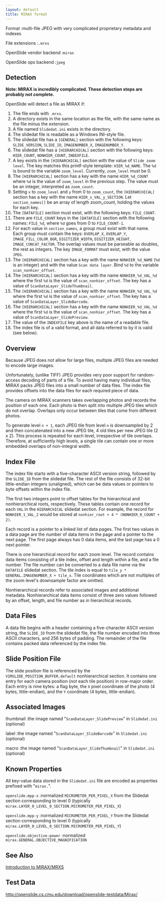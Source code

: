 ```yaml
---
layout: default
title: MIRAX format
---
```


Format
:multi-file JPEG with very complicated proprietary metadata and indexes

File extensions
:`.mrxs`

OpenSlide vendor backend
:`mirax`

OpenSlide ops backend
:`jpeg`


Detection
---------
**Note: MIRAX is incredibly complicated. These detection steps are probably not complete.**


OpenSlide will detect a file as MIRAX if:

 1. The file ends with `.mrxs`.
 2. A directory exists in the same location as the file, with the same name as the file minus the extension.
 3. A file named `Slidedat.ini` exists in the directory.
 4. The slidedat file is readable as a Windows INI-style file.
 5. The slidedat file has a `[GENERAL]` section with the following keys: `SLIDE_VERSION`, `SLIDE_ID`, `IMAGENUMBER_X`, `IMAGENUMBER_Y`.
 6. The slidedat file has a `[HIERARCHICAL]` section with the following keys: `HIER_COUNT`, `NONHIER_COUNT`, `INDEXFILE`.
 7. A key exists in the `[HIERARCHICAL]` section with the value of `Slide zoom level`. The key matches this printf-style template: `HIER_%d_NAME`. The `%d` is bound to the variable `zoom_level`. Currently, `zoom_level` must be 0.
 8. The `[HIERARCHICAL]` section has a key with the name `HIER_%d_COUNT` where `%d` is the value of `zoom_level` in the previous step. The value must be an integer, interpreted as `zoom_count`.
 9. Setting `x` to `zoom_level` and `y` from 0 to `zoom_count`, the `[HIERARCHICAL]` section has a key with the name `HIER_x_VAL_y_SECTION`. Let `section_names[]` be an array of length zoom_count, holding the values for each key.
 10. The `[DATAFILE]` section must exist, with the following keys: `FILE_COUNT`.
 11. There are `FILE_COUNT` keys in the `[DATAFILE]` section with the following names: `FILE_%d`, where `%d` goes from 0 to `FILE_COUNT-1`.
 12. For each value in `section_names`, a group must exist with that name. Each group must contain the keys: `OVERLAP_X`, `OVERLAP_Y`, `IMAGE_FILL_COLOR_BGR`, `DIGITIZER_WIDTH`, `DIGITIZER_HEIGHT`, `IMAGE_CONCAT_FACTOR`. The overlap values must be parseable as doubles, the rest as integers. The key `IMAGE_FORMAT` must exist, with the value `JPEG`.
 13. The `[HIERARCHICAL]` section has a key with the name `NONHIER_%d_NAME` (`%d` is an integer) and with the value `Scan data layer`. Bind `%d` to the variable `scan_nonhier_offset`.
 14. The `[HIERARCHICAL]` section has a key with the name `NONHIER_%d_VAL_%d` where the first `%d` is the value of `scan_nonhier_offset`. The key has a value of `ScanDataLayer_SlideThumbnail`.
 15. The `[HIERARCHICAL]` section has a key with the name `NONHIER_%d_VAL_%d` where the first `%d` is the value of `scan_nonhier_offset`. The key has a value of `ScanDataLayer_SlideBarcode`.
 16. The `[HIERARCHICAL]` section has a key with the name `NONHIER_%d_VAL_%d` where the first `%d` is the value of `scan_nonhier_offset`. The key has a value of `ScanDataLayer_SlidePreview`.
 17. The value of the `INDEXFILE` key above is the name of a readable file.
 18. The index file is of a valid format, and all data referred to by it is valid (see below).


Overview
--------

Because JPEG does not allow for large files, multiple JPEG files are
needed to encode large images.

Unfortunately, (unlike TIFF) JPEG provides very poor support for
random-access decoding of parts of a file. To avoid having many
individual files, MIRAX packs JPEG files into a small number of data
files. The index file provides offsets into the data files for each
required piece of data.

The camera on MIRAX scanners takes overlapping photos and records the
position of each one.  Each photo is then split into multiple JPEG tiles
which do not overlap.  Overlaps only occur between tiles that come
from different photos.

To generate level `n + 1`, each JPEG tile from level `n` is downsampled by
2 and then concatenated into a new JPEG tile, 4 old tiles per new JPEG
tile (2 x 2).  This process is repeated for each level, irrespective of
tile overlaps.  Therefore, at sufficiently high levels, a single tile can
contain one or more embedded overlaps of non-integral width.

Index File
----------

The index file starts with a five-character ASCII version string, followed
by the `SLIDE_ID` from the slidedat file.  The rest of the file consists of
32-bit little-endian integers (unaligned), which can be data values or
pointers to byte offsets within the index file.

The first two integers point to offset tables for the hierarchical and
nonhierarchical roots, respectively.  These tables contain one record for
each `VAL` in the `HIERARCHICAL` slidedat section.  For example, the record
for `NONHIER_1_VAL_2` would be stored at `nonhier_root + 4 *
(NONHIER_0_COUNT + 2)`.

Each record is a pointer to a linked list of data pages.  The first two
values in a data page are the number of data items in the page and a pointer
to the next page.  The first page always has 0 data items, and the last page
has a 0 next pointer.

There is one hierarchical record for each zoom level.  The record contains
data items consisting of a tile index, offset and length within a file, and
a file number.  The file number can be converted to a data file name via the
`DATAFILE` slidedat section.  The tile index is equal to `tile_y *
GENERAL.IMAGENUMBER_X + tile_x`.  Tile coordinates which are not multiples
of the zoom level's downsample factor are omitted.

Nonhierarchical records refer to associated images and additional metadata.
Nonhierarchical data items consist of three zero values followed by an
offset, length, and file number as in hierarchical records.

Data Files
----------

A data file begins with a header containing a five-character ASCII version
string, the `SLIDE_ID` from the slidedat file, the file number encoded into
three ASCII characters, and 256 bytes of padding.  The remainder of the
file contains packed data referenced by the index file.

Slide Position File
-------------------

The slide position file is referenced by the
`VIMSLIDE_POSITION_BUFFER.default` nonhierarchical section.  It contains
one entry for each camera position (*not* each tile position) in row-major
order.  Each entry is nine bytes: a flag byte, the `X` pixel coordinate of
the photo (4 bytes, little-endian), and the `Y` coordinate (4 bytes,
little-endian).

Associated Images
-----------------

thumbnail
:the image named "`ScanDataLayer_SlidePreview`" in `Slidedat.ini` (optional)

label
:the image named "`ScanDataLayer_SlideBarcode`" in `Slidedat.ini` (optional)

macro
:the image named "`ScanDataLayer_SlideThumbnail`" in `Slidedat.ini` (optional)

Known Properties
----------------

All key-value data stored in the `Slidedat.ini` file are encoded as
properties prefixed with "`mirax.`".

`openslide.mpp-x`
:normalized `MICROMETER_PER_PIXEL_X` from the Slidedat section
corresponding to level 0 (typically
`mirax.LAYER_0_LEVEL_0_SECTION.MICROMETER_PER_PIXEL_X`)

`openslide.mpp-y`
:normalized `MICROMETER_PER_PIXEL_Y` from the Slidedat section
corresponding to level 0 (typically
`mirax.LAYER_0_LEVEL_0_SECTION.MICROMETER_PER_PIXEL_Y`)

`openslide.objective-power`
:normalized `mirax.GENERAL.OBJECTIVE_MAGNIFICATION`


See Also
--------
[Introduction to MIRAX/MRXS][1]

[1]: http://lists.andrew.cmu.edu/pipermail/openslide-users/2012-July/000373.html


Test Data
---------
<http://openslide.cs.cmu.edu/download/openslide-testdata/Mirax/>
